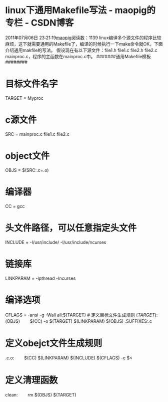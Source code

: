# linux下通用Makefile写法 - maopig的专栏 - CSDN博客
2011年07月06日 23:21:19[maopig](https://me.csdn.net/maopig)阅读数：1139
linux编译多个源文件的程序比较麻烦，这下就需要通用的Makefile了，编译的时候执行一下make命令就OK，下面介绍通用makfile的写法。
假设现在有以下源文件：file1.h file1.c file2.h file2.c mainproc.c，程序的主函数在mainproc.c中。
#######通用Makefile模板########
# 目标文件名字
TARGET = Myproc
# c源文件
SRC = mainproc.c file1.c file2.c
# object文件
OBJS = $(SRC:.c=.o)
# 编译器
CC = gcc
# 头文件路径，可以任意指定头文件
INCLUDE = -I/usr/include/ -I/usr/include/ncurses
# 链接库
LINKPARAM = -lpthread -lncurses
# 编译选项
CFLAGS = -ansi -g -Wall
all:$(TARGET)
# 定义目标文件生成规则
$(TARGET):$(OBJS)
　　$(CC) -o $(TARGET) $(LINKPARAM) $(OBJS)
.SUFFIXES:.c
# 定义obejct文件生成规则
.c.o:
　　$(CC) $(LINKPARAM) $(INCLUDE) $(CFLAGS) -c $<
# 定义清理函数
clean:
　　rm $(OBJS) $(TARGET)

